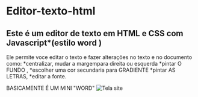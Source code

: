 # Editor-texto-html
## Este é um editor de texto em HTML e CSS com Javascript*(estilo word )
Ele  permite voce editar o texto e fazer alterações no  texto e no documento como: 
*centralizar, mudar a margempara direita ou esquerda
*pintar O FUNDO ,
*escolher uma cor secundaria para GRADIENTE
*pintar AS LETRAS,
*editar a fonte.

BASICAMENTE É UM MINI "WORD"
![Tela site](https://user-images.githubusercontent.com/75638686/158209117-9684dd9a-dce1-459c-a36d-044e6c56cf1c.PNG)
